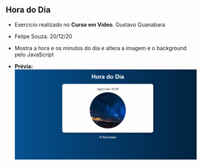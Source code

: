 ## Hora do Dia
- Exercicio realizado no **Curso em Vídeo**. Gustavo Guanabara
- Felipe Souza. 20/12/20

- Mostra a hora e os minutos do dia e altera a imagem e o background pelo JavaScript

- **Prévia:**
![previa](https://github.com/SoUuzaaa/hora-dia/blob/master/img/GIF%2020-12-2020%2018-45-54.gif)
